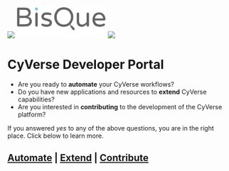 <a href="https://www.cyverse.org"><img src="docs/cyverse_logo.png"></a>
<a href="https://www.agaveapi.co"><img src="docs/bisque_logo.png"></a>
<a href="https://www.agaveapi.co"><img src="docs/Agave-teal.png" height="72"></a>

# CyVerse Developer Portal

* Are you ready to **automate** your CyVerse workflows? 
* Do you have new applications and resources to **extend** CyVerse capabilities?
* Are you interested in **contributing** to the development of the CyVerse platform?

If you answered *yes* to any of the above questions, you are in the right place.  Click below to learn more.


## [Automate](docs/automate.md) | [Extend](docs/extend.md) | [Contribute](docs/contribute.md)

